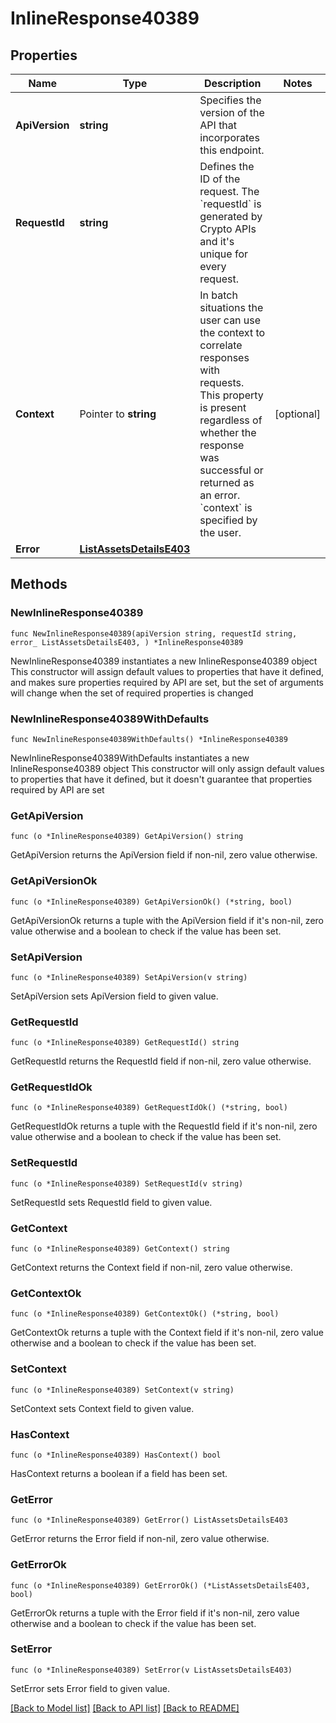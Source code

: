 # InlineResponse40389

## Properties

Name | Type | Description | Notes
------------ | ------------- | ------------- | -------------
**ApiVersion** | **string** | Specifies the version of the API that incorporates this endpoint. | 
**RequestId** | **string** | Defines the ID of the request. The &#x60;requestId&#x60; is generated by Crypto APIs and it&#39;s unique for every request. | 
**Context** | Pointer to **string** | In batch situations the user can use the context to correlate responses with requests. This property is present regardless of whether the response was successful or returned as an error. &#x60;context&#x60; is specified by the user. | [optional] 
**Error** | [**ListAssetsDetailsE403**](ListAssetsDetailsE403.md) |  | 

## Methods

### NewInlineResponse40389

`func NewInlineResponse40389(apiVersion string, requestId string, error_ ListAssetsDetailsE403, ) *InlineResponse40389`

NewInlineResponse40389 instantiates a new InlineResponse40389 object
This constructor will assign default values to properties that have it defined,
and makes sure properties required by API are set, but the set of arguments
will change when the set of required properties is changed

### NewInlineResponse40389WithDefaults

`func NewInlineResponse40389WithDefaults() *InlineResponse40389`

NewInlineResponse40389WithDefaults instantiates a new InlineResponse40389 object
This constructor will only assign default values to properties that have it defined,
but it doesn't guarantee that properties required by API are set

### GetApiVersion

`func (o *InlineResponse40389) GetApiVersion() string`

GetApiVersion returns the ApiVersion field if non-nil, zero value otherwise.

### GetApiVersionOk

`func (o *InlineResponse40389) GetApiVersionOk() (*string, bool)`

GetApiVersionOk returns a tuple with the ApiVersion field if it's non-nil, zero value otherwise
and a boolean to check if the value has been set.

### SetApiVersion

`func (o *InlineResponse40389) SetApiVersion(v string)`

SetApiVersion sets ApiVersion field to given value.


### GetRequestId

`func (o *InlineResponse40389) GetRequestId() string`

GetRequestId returns the RequestId field if non-nil, zero value otherwise.

### GetRequestIdOk

`func (o *InlineResponse40389) GetRequestIdOk() (*string, bool)`

GetRequestIdOk returns a tuple with the RequestId field if it's non-nil, zero value otherwise
and a boolean to check if the value has been set.

### SetRequestId

`func (o *InlineResponse40389) SetRequestId(v string)`

SetRequestId sets RequestId field to given value.


### GetContext

`func (o *InlineResponse40389) GetContext() string`

GetContext returns the Context field if non-nil, zero value otherwise.

### GetContextOk

`func (o *InlineResponse40389) GetContextOk() (*string, bool)`

GetContextOk returns a tuple with the Context field if it's non-nil, zero value otherwise
and a boolean to check if the value has been set.

### SetContext

`func (o *InlineResponse40389) SetContext(v string)`

SetContext sets Context field to given value.

### HasContext

`func (o *InlineResponse40389) HasContext() bool`

HasContext returns a boolean if a field has been set.

### GetError

`func (o *InlineResponse40389) GetError() ListAssetsDetailsE403`

GetError returns the Error field if non-nil, zero value otherwise.

### GetErrorOk

`func (o *InlineResponse40389) GetErrorOk() (*ListAssetsDetailsE403, bool)`

GetErrorOk returns a tuple with the Error field if it's non-nil, zero value otherwise
and a boolean to check if the value has been set.

### SetError

`func (o *InlineResponse40389) SetError(v ListAssetsDetailsE403)`

SetError sets Error field to given value.



[[Back to Model list]](../README.md#documentation-for-models) [[Back to API list]](../README.md#documentation-for-api-endpoints) [[Back to README]](../README.md)


